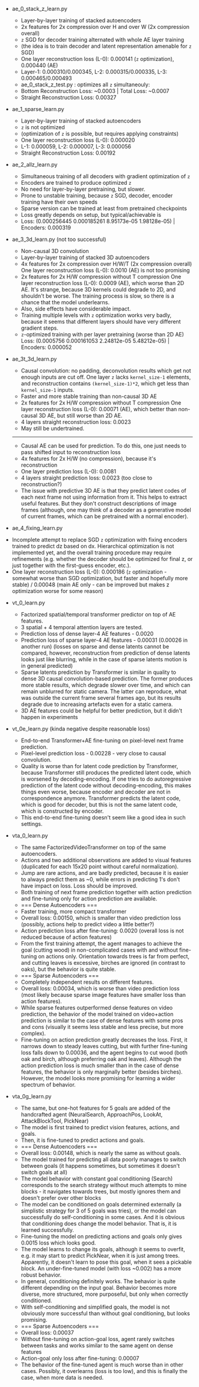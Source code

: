* ae_0_stack_z_learn.py
   - Layer-by-layer training of stacked autoencoders
   - 2x features for 2x compression over H and over W (2x compression overall)
   - `z` SGD for decoder training alternated with whole AE layer training
   - (the idea is to train decoder and latent representation amenable for `z` SGD)
   - One layer reconstruction loss (L-0): 0.000141 (`z` optimization), 0.000440 (AE)
   - Layer-1: 0.000310/0.000345, L-2: 0.000315/0.000335, L-3: 0.000465/0.000493
   - ae_0_stack_z_test.py : optimizes all `z` simultaneouly:
   - Bottom Reconstruction Loss: ~0.0003 | Total Loss: ~0.0007
   - Straight Reconstruction Loss: 0.00327

* ae_1_sparse_learn.py
   - Layer-by-layer training of stacked autoencoders
   - `z` is not optimized
   - (optimization of `z` is possible, but requires applying constraints)
   - One layer reconstruction loss (L-0): 0.000020
   - L-1: 0.000059, L-2: 0.000007, L-3: 0.000056
   - Straight Reconstruction Loss: 0.00192

* ae_2_allz_learn.py
   - Simultaneous training of all decoders with gradient optimization of `z`
   - Encoders are trained to produce optimized `z`
   - No need for layer-by-layer pretraining, but slower.
   - Prone to unstable training, because `z` SGD, decoder, encoder training have their own speeds
   - Sparse version can be trained at least from pretrained checkpoints
   - Loss greatly depends on setup, but typical/achievable is
   - Loss: (0.000256445 0.000185261 8.95173e-05 1.98128e-05) | Encoders: 0.000319

* ae_3_3d_learn.py (not too successful)
   - Non-causal 3D convolution
   - Layer-by-layer training of stacked 3D autoencoders
   - 4x features for 2x compression over H/W/T (2x compression overall)
     One layer reconstruction loss (L-0): 0.0010 (AE) is not too promising
   - 2x features for 2x H/W compression without T compression
     One layer reconstruction loss (L-0): 0.0009 (AE), which worse than 2D AE.
     It's strange, because 3D kernels could degrade to 2D, and shouldn't be worse.
     The training process is slow, so there is a chance that the model underlearns.
   - Also, side effects have considerable impact.
   - Training multiple levels with `z` optimization works very badly, because it
     seems that different layers should have very different gradient steps.
   - `z`-optimized training with per layer pretraining (worse than 2D AE)
     Loss: (0.0005756 0.000161053 2.24812e-05 5.48212e-05) | Encoders: 0.000052

 * ae_3t_3d_learn.py
   - Causal convolution: no padding, deconvolution results which get not enough
     inputs are cut off. One layer `z` lacks `kernel_size-1` elements, and
     reconstruction contains `(kernel_size-1)*2`, which get less than
     `kernel_size-1` inputs.
   - Faster and more stable training than non-causal 3D AE
   - 2x features for 2x H/W compression without T compression
     One layer reconstruction loss (L-0): 0.00071 (AE), which
     better than non-causal 3D AE, but still worse than 2D AE.
   - 4 layers straight reconstruction loss: 0.0023
   - May still be undertrained.
   - ------------------
   - Causal AE can be used for prediction. To do this, one just needs to
     pass shifted input to reconstruction loss
   - 4x features for 2x H/W (no compression), because it's reconstruction
   - One layer prediction loss (L-0): 0.0081
   - 4 layers straight prediction loss: 0.0023 (too close to reconstruction?)
   - The issue with predictive 3D AE is that they predict latent codes of
     each next frame not using information from it. This helps to extract
     useful features. But they don't construct descriptions of image frames
     (although, one may think of a decoder as a generative model of current
     frames, which can be pretrained with a normal encoder).

  * ae_4_fixing_learn.py
   - Incomplete attempt to replace SGD `z` optimization with fixing encoders
     trained to predict dz based on dx. Hierarchical optimization is not
     implemented yet, and the overall training procedure may require
     refinements (e.g. whether the decoder should be optimized for final z,
     or just together with the first-guess encoder, etc.).
   - One layer reconstruction loss (L-0): 0.000186 (`z` optimization - somewhat
     worse than SGD optimization, but faster and hopefully more stable) /
     0.00048 (main AE only - can be improved but makes z optimization worse
     for some reason)


  * vt_0_learn.py
    - Factorized spatial/temporal transformer predictor on top of AE features.
    - 3 spatial + 4 temporal attention layers are tested.
    - Prediction loss of dense layer-4 AE features - 0.0020
    - Prediction loss of sparse layer-4 AE features - 0.00031 (0.00026 in another run)
      (losses on sparse and dense latents cannot be compared, however, reconstruction
      from prediction of dense latents looks just like blurring, while in the case
      of sparse latents motion is in general predicted)
    - Sparse latents prediction by Transformer is similar in quality to dense
      3D causal convolution-based prediction. The former produces more stable
      results, which degrade slower over time, and which can remain unblurred for
      static camera. The latter can reproduce, what was outside the current frame
      several frames ago, but its results degrade due to increasing artefacts
      even for a static camera.
    - 3D AE features could be helpful for better prediction, but it didn't
      happen in experiments

  * vt_0e_learn.py (kinda negative despite reasonable loss)
      - End-to-end Transformer+AE fine-tuning on pixel-level next frame prediction.
      - Pixel-level prediction loss - 0.00228 - very close to causal convolution.
      - Quality is worse than for latent code prediction by Transformer, because
        Transformer still produces the predicted latent code, which is worsened
        by decoding-encoding. If one tries to do autoregressive prediction of
        the latent code without decoding-encoding, this makes things even worse,
        because encoder and decoder are not in correspondence anymore. Transformer
        predicts the latent code, which is good for decoder, but this is not the same
        latent code, which is constructed by encoder.
      - This end-to-end fine-tuning doesn't seem like a good idea in such settings.


  * vta_0_learn.py
      - The same FactorizedVideoTransformer on top of the same autoencoders.
      - Actions and two additional observations are added to visual features
        (duplicated for each 15x20 point without careful normalization).
      - Jump are rare actions, and are badly predicted, because it is easier to
        always predict them as ~0, while errors in predicting 1's don't have
        impact on loss. Loss should be improved.
      - Both training of next frame prediction together with action prediction
        and fine-tuning only for action prediction are available.
      - === Dense Autoencoders ===
      - Faster training, more compact transformer
      - Overall loss: 0.00150, which is smaller than video prediction loss
        (possibly, actions help to predict video a little better?)
      - Action prediction loss after fine-tuning: 0.0020
        (overall loss is not reduced because of action features)
      - From the first training attempt, the agent manages to achieve the goal
        (cutting wood) in non-complicated cases with and without fine-tuning
        on actions only. Orientation towards trees is far from perfect, and
        cutting leaves is excessive, birches are ignored (in contrast to oaks),
        but the behavior is quite stable.
      - === Sparse Autoencoders ===
      - Completely independent results on different features.
      - Overall loss: 0.00034, which is worse than video prediction loss
        (most likely because sparse image features have smaller loss than
        action features).
      - While sparse features outperformed dense features on video prediction,
        the behavior of the model trained on video+action prediction is
        similar to the case of dense features with some pros and cons
        (visually it seems less stable and less precise, but more complex).
      - Fine-tuning on action prediction greatly decreases the loss. First,
        it narrows down to steady leaves cutting, but with further fine-tuning
        loss falls down to 0.00036, and the agent begins to cut wood (both
        oak and birch, although preferring oak and leaves). Although the
        action prediction loss is much smaller than in the case of dense
        features, the behavior is only marginally better (besides birches).
        However, the model looks more promising for learning a wider spectrum
        of behavior.

  * vta_0g_learn.py
      - The same, but one-hot features for 5 goals are added of the handcrafted agent
        (NeuralSearch, ApproachPos, LookAt, AttackBlockTool, PickNear)
      - The model is first trained to predict vision features, actions, and goals.
      - Then, it is fine-tuned to predict actions and goals.
      - === Dense Autoencoders ===
      - Overall loss: 0.00148, which is nearly the same as without goals.
      - The model trained for predicting all data poorly manages to switch between
        goals (it happens sometimes, but sometimes it doesn't switch goals at all)
      - The model behavior with constant goal conditioning (Search) corresponds
        to the search strategy without much attempts to mine blocks - it navigates
        towards trees, but mostly ignores them and doesn't prefer over other blocks
      - The model can be conditioned on goals determined externally (a simplistic
        strategy for 3 of 5 goals was tries), or the model can successfully do
        self-conditioning in some cases. And it is obvious that conditioning does
        change the model behavior. That is, it is learned successfully.
      - Fine-tuning the model on predicting actions and goals only gives 0.0015 loss
        which looks good.
      - The model learns to change its goals, although it seems to overfit, e.g.
        it may start to predict PickNear, when it is just among trees. Apparently,
        it doesn't learn to pose this goal, when it sees a pickable block.
        An under-fine-tuned model (with loss ~0.002) has a more robust behavior.
      - In general, conditioning definitely works. The behavior is quite different
        depending on the input goal. Behavior becomes more diverse, more
        structured, more purposeful, but only when correctly conditioned.
      - With self-conditioning and simplified goals, the model is not obviously
        more successful than without goal conditioning, but looks promising.
      - === Sparse Autoencoders ===
      - Overall loss: 0.00037
      - Without fine-tuning on action-goal loss, agent rarely switches between
        tasks and works similar to the same agent on dense features
      - Action-goal only loss after fine-tuning: 0.00007
      - The behavior of the fine-tuned agent is much worse than in other cases.
        Possibly, it overlearns (loss is too low), and this is finally the case,
        when more data is needed.
